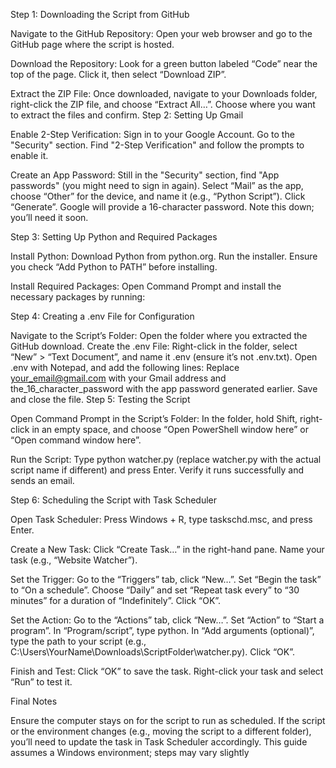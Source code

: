 Step 1: Downloading the Script from GitHub

Navigate to the GitHub Repository: Open your web browser and go to the GitHub page where the script is hosted.

Download the Repository: Look for a green button labeled “Code” near the top of the page. Click it, then select “Download ZIP”.

Extract the ZIP File: Once downloaded, navigate to your Downloads folder, right-click the ZIP file, and choose “Extract All…”. Choose where you want to extract the files and confirm. Step 2: Setting Up Gmail

Enable 2-Step Verification: Sign in to your Google Account. Go to the "Security" section. Find "2-Step Verification" and follow the prompts to enable it.

Create an App Password: Still in the "Security" section, find "App passwords" (you might need to sign in again). Select “Mail” as the app, choose “Other” for the device, and name it (e.g., “Python Script”). Click “Generate”. Google will provide a 16-character password. Note this down; you’ll need it soon.

Step 3: Setting Up Python and Required Packages

Install Python: Download Python from python.org. Run the installer. Ensure you check “Add Python to PATH” before installing.

Install Required Packages: Open Command Prompt and install the necessary packages by running:

Step 4: Creating a .env File for Configuration

Navigate to the Script’s Folder: Open the folder where you extracted the GitHub download.
Create the .env File: Right-click in the folder, select “New” > “Text Document”, and name it .env (ensure it’s not .env.txt). Open .env with Notepad, and add the following lines: Replace your_email@gmail.com with your Gmail address and the_16_character_password with the app password generated earlier. Save and close the file.
Step 5: Testing the Script

Open Command Prompt in the Script’s Folder: In the folder, hold Shift, right-click in an empty space, and choose “Open PowerShell window here” or “Open command window here”.

Run the Script: Type python watcher.py (replace watcher.py with the actual script name if different) and press Enter. Verify it runs successfully and sends an email.

Step 6: Scheduling the Script with Task Scheduler

Open Task Scheduler: Press Windows + R, type taskschd.msc, and press Enter.

Create a New Task: Click “Create Task…” in the right-hand pane. Name your task (e.g., “Website Watcher”).

Set the Trigger: Go to the “Triggers” tab, click “New…”. Set “Begin the task” to “On a schedule”. Choose “Daily” and set “Repeat task every” to “30 minutes” for a duration of “Indefinitely”. Click “OK”.

Set the Action: Go to the “Actions” tab, click “New…”. Set “Action” to “Start a program”. In “Program/script”, type python. In “Add arguments (optional)”, type the path to your script (e.g., C:\Users\YourName\Downloads\ScriptFolder\watcher.py). Click “OK”.

Finish and Test: Click “OK” to save the task. Right-click your task and select “Run” to test it.

Final Notes

Ensure the computer stays on for the script to run as scheduled. If the script or the environment changes (e.g., moving the script to a different folder), you’ll need to update the task in Task Scheduler accordingly. This guide assumes a Windows environment; steps may vary slightly
